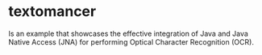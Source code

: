 # textomancer
Is an example that showcases the effective integration of Java and Java Native Access (JNA) for performing  Optical Character Recognition (OCR). 
